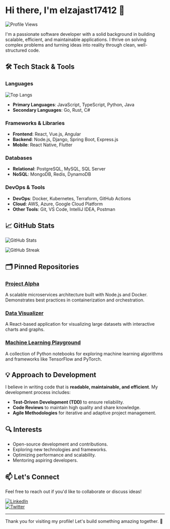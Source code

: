 # Hi there, I'm elzajast17412 👋  

![Profile Views](https://komarev.com/ghpvc/?username=elzajast17412&color=blue&style=flat-square)  

I'm a passionate software developer with a solid background in building scalable, efficient, and maintainable applications. I thrive on solving complex problems and turning ideas into reality through clean, well-structured code.  

## 🛠️ Tech Stack & Tools  

### Languages  
![Top Langs](https://github-readme-stats.vercel.app/api/top-langs/?username=elzajast17412&layout=compact&theme=radical)  

- **Primary Languages**: JavaScript, TypeScript, Python, Java  
- **Secondary Languages**: Go, Rust, C#  

### Frameworks & Libraries  
- **Frontend**: React, Vue.js, Angular  
- **Backend**: Node.js, Django, Spring Boot, Express.js  
- **Mobile**: React Native, Flutter  

### Databases  
- **Relational**: PostgreSQL, MySQL, SQL Server  
- **NoSQL**: MongoDB, Redis, DynamoDB  

### DevOps & Tools  
- **DevOps**: Docker, Kubernetes, Terraform, GitHub Actions  
- **Cloud**: AWS, Azure, Google Cloud Platform  
- **Other Tools**: Git, VS Code, IntelliJ IDEA, Postman  

## 📈 GitHub Stats  

![GitHub Stats](https://github-readme-stats.vercel.app/api?username=elzajast17412&show_icons=true&theme=radical)  

![GitHub Streak](https://github-readme-streak-stats.herokuapp.com/?user=elzajast17412&theme=radical)  

## 🗂️ Pinned Repositories  

### [Project Alpha](https://github.com/elzajast17412/project-alpha)  
A scalable microservices architecture built with Node.js and Docker. Demonstrates best practices in containerization and orchestration.  

### [Data Visualizer](https://github.com/elzajast17412/data-visualizer)  
A React-based application for visualizing large datasets with interactive charts and graphs.  

### [Machine Learning Playground](https://github.com/elzajast17412/ml-playground)  
A collection of Python notebooks for exploring machine learning algorithms and frameworks like TensorFlow and PyTorch.  

## 💡 Approach to Development  

I believe in writing code that is **readable, maintainable, and efficient**. My development process includes:  
- **Test-Driven Development (TDD)** to ensure reliability.  
- **Code Reviews** to maintain high quality and share knowledge.  
- **Agile Methodologies** for iterative and adaptive project management.  

## 🔍 Interests  

- Open-source development and contributions.  
- Exploring new technologies and frameworks.  
- Optimizing performance and scalability.  
- Mentoring aspiring developers.  

## 📫 Let's Connect  

Feel free to reach out if you'd like to collaborate or discuss ideas!  

[![LinkedIn](https://img.shields.io/badge/LinkedIn-Connect-blue?style=for-the-badge)](https://www.linkedin.com/in/elzajast17412)  
[![Twitter](https://img.shields.io/badge/Twitter-Follow-1DA1F2?style=for-the-badge)](https://twitter.com/elzajast17412)  

---

Thank you for visiting my profile! Let's build something amazing together. 🚀
